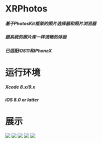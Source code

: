 # XRPhotos
##### 基于PhotosKit框架的照片选择器和照片浏览器
##### 跟系统的照片库一样流畅的体验
##### 已适配iOS11和iPhoneX
# 运行环境
##### Xcode 8.x/9.x
##### iOS 8.0 or latter
# 展示
![](https://github.com/hanzhuzi/XRPhotos/blob/master/snapShots/Simulator%20Screen%20Shot%20-%20iPhone%20X%20-%202017-12-07%20at%2010.41.44.png)
![](https://github.com/hanzhuzi/XRPhotos/blob/master/snapShots/Simulator%20Screen%20Shot%20-%20iPhone%20X%20-%202017-12-07%20at%2010.41.52.png)
![](https://github.com/hanzhuzi/XRPhotos/blob/master/snapShots/Simulator%20Screen%20Shot%20-%20iPhone%20X%20-%202017-12-07%20at%2010.44.37.png)
![](https://github.com/hanzhuzi/XRPhotos/blob/master/snapShots/Simulator%20Screen%20Shot%20-%20iPhone%20X%20-%202017-12-07%20at%2010.44.40.png)
![](https://github.com/hanzhuzi/XRPhotos/blob/master/snapShots/Simulator%20Screen%20Shot%20-%20iPhone%20X%20-%202017-12-07%20at%2010.44.55.png)
